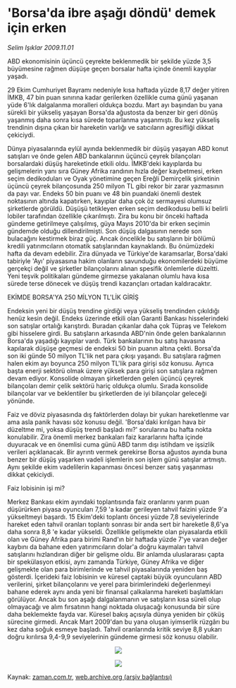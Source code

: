 # 'Borsa'da ibre aşağı döndü' demek için erken

*Selim Işıklar 2009.11.01*

<tr><td class="metin" colspan="2" style="padding-top: 20px; padding-left: 5px; ">ABD ekonomisinin üçüncü çeyrekte beklenmedik bir şekilde yüzde 3,5 büyümesine rağmen düşüşe geçen borsalar hafta içinde önemli kayıplar yaşadı.</td></tr><tr><td class="metin" colspan="2" style="padding-top: 20px; padding-left: 5px; "><p> 29 Ekim Cumhuriyet Bayramı nedeniyle kısa haftada yüzde 8,17 değer yitiren İMKB, 47 bin puan sınırına kadar gerilerken özellikle cuma günü yaşanan yüde 6'lık dalgalanma moralleri oldukça bozdu. Mart ayı başından bu yana sürekli bir yükseliş yaşayan Borsa'da ağustosta da benzer bir geri dönüş yaşanmış daha sonra kısa sürede toparlanma yaşanmıştı. Bu kez yükseliş trendinin dışına çıkan bir hareketin varlığı ve satıcıların agresifliği dikkat çekiciydi.
<p> Dünya piyasalarında eylül ayında beklenmedik bir düşüş yaşayan ABD konut satışları ve önde gelen ABD bankalarının üçüncü çeyrek bilançoları borsalardaki düşüş hareketinde etkili oldu. İMKB'deki kayıplarda bu gelişmelerin yanı sıra Güney Afrika randının hızla değer kaybetmesi, erken seçim dedikoduları ve Oyak yönetimine geçen Ereğli Demirçelik şirketinin üçüncü çeyrek bilançosunda 250 milyon TL gibi rekor bir zarar yazmasının da payı var. Endeks 50 bin puanı ve 48 bin puandaki önemli destek noktasının altında kapatırken, kayıplar daha çok öz sermayesi olumsuz şirketlerde görüldü. Düşüşü tetikleyen erken seçim dedikodusu belli ki belirli lobiler tarafından özellikle çıkarılmıştı. Zira bu konu bir önceki haftada gündeme getirilmeye çalışılmış, güya Mayıs 2010'da bir erken seçimin gündemde olduğu dillendirilmişti. Son düşüş dalgasının nerede son bulacağını kestirmek biraz güç. Ancak öncelikle bu satışların bir bölümü kredili yatırımcıların otomatik satışlarından kaynaklandı. Bu önümüzdeki hafta da devam edebilir. Zira dünyada ve Türkiye'de karamsarlar, Borsa'daki tabiriyle 'Ayı' piyasasına hakim olanların savunduğu ekonomilerdeki büyüme gerçekçi değil ve şirketler bilançolarını alınan spesifik önlemlerle düzeltti. Yeni teşvik politikaları gündeme girmezse yakalanan olumlu hava kısa sürede terse dönecek ve düşüş trendi kazançları ortadan kaldıracaktır.
<p>EKİMDE BORSA'YA 250 MİLYON TL'LİK GİRİŞ
<p>Endeksin yeni bir düşüş trendine girdiği veya yükseliş trendinden çıkıldığı henüz kesin değil. Endeks üzerinde etkili olan Garanti Bankası hisselerindeki son satışlar ortalığı karıştırdı. Buradan çıkanlar daha çok Tüpraş ve Telekom gibi hisselere girdi. Bu satışların arkasında ABD'nin önde gelen bankalarının Borsa'da yaşadığı kayıplar vardı. Türk bankalarının bu satış havasına kapılarak düşüşe geçmesi de endeksi 50 bin puanın altına çekti. Borsa'da son iki günde 50 milyon TL'lik net para çıkışı yaşandı. Bu satışlara rağmen halen ekim ayı boyunca 250 milyon TL'lik para girişi söz konusu. Ayrıca başta enerji sektörü olmak üzere yüksek para girişi son satışlara rağmen devam ediyor. Konsolide olmayan şirketlerden gelen üçüncü çeyrek bilançoları demir çelik sektörü hariç oldukça olumlu. Sırada konsolide bilançolar var ve beklentiler bu şirketlerden de iyi bilançolar geleceği yönünde.
<p> Faiz ve döviz piyasasında dış faktörlerden dolayı bir yukarı hareketlenme var ama asla panik havası söz konusu değil. 'Borsa'daki kırılgan hava bir düzeltme mi, yoksa düşüş trendi başladı mı?' sorularına bu hafta nokta konulabilir. Zira önemli merkez bankaları faiz kararlarını hafta içinde duyuracak ve en önemlisi cuma günü ABD tarım dışı istihdam ve işsizlik verileri açıklanacak. Bir ayrıntı vermek gerekirse Borsa ağustos ayında buna benzer bir düşüş yaşarken vadeli işlemlerin son işlem günü satışlar artmıştı. Aynı şekilde ekim vadelilerin kapanması öncesi benzer satış yaşanması dikkat çekiciydi.
<p>Faiz lobisinin işi mi?
<p>Merkez Bankası ekim ayındaki toplantısında faiz oranlarını yarım puan düşürürken piyasa oyuncuları 7,59 'a kadar gerileyen tahvil faizini yüzde 9'a yükseltmeyi başardı. 15 Ekim'deki toplantı öncesi yüzde 7,8 seviyelerinde hareket eden tahvil oranları toplantı sonrası bir anda sert bir hareketle 8,6'ya daha sonra 8,8 'e kadar yükseldi. Özellikle gelişmekte olan piyasalarda etkili olan ve Güney Afrika para birimi Rand'ın bir haftada yüzde 7'ye varan değer kaybını da bahane eden yatırımcıların dolar'a doğru kaymaları tahvil satışlarını hızlandıran diğer bir gelişme oldu. Bir anlamda uluslararası çapta bir spekülasyon etkisi, aynı zamanda Türkiye, Güney Afrika ve diğer gelişmekte olan para birimlerinde ve tahvil piyasalarında yeniden baş gösterdi. İçerideki faiz lobisinin ve küresel çaptaki büyük oyuncuların ABD verilerini, şirket bilançolarını ve yerel para birimlerindeki değerlenmeyi bahane ederek aynı anda yeni bir finansal çalkalanma hareketi başlattıkları görülüyor. Ancak bu son aşağı dalgalanmanın ve satışların kısa süreli olup olmayacağı ve alım fırsatının hangi noktada oluşacağı konusunda bir süre daha beklemekte fayda var. Küresel bakış açısıyla dünya yeniden bir çöküş sürecine girmedi. Ancak Mart 2009'dan bu yana oluşan iyimserlik rüzgârı bu kez daha soğuk esmeye başladı. Tahvil oranlarında kritik seviye 8,8 yukarı doğru kırılırsa 9,4-9,9 seviyelerinin gündeme girmesi söz konusu olabilir.

<p align="center"><img src="http://web.archive.org/web/20100109224526im_/http://medya.zaman.com.tr/2009/11/01/imkb.jpg"/>
<p align="center"><img src="http://web.archive.org/web/20100109224526im_/http://medya.zaman.com.tr/2009/11/01/tahvil.jpg"/><br/></p></p></p></p></p></p></p></p></p></td></tr>

Kaynak: [zaman.com.tr](http://zaman.com.tr/yazar.do?yazino=910304), [web.archive.org (arşiv bağlantısı)](http://web.archive.org/web/20100109224526/http://www.zaman.com.tr:80/yazar.do?yazino=910304)
